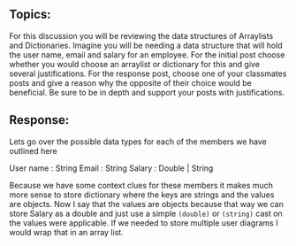 ## Topics:

For this discussion you will be reviewing the data structures of Arraylists and Dictionaries.  Imagine you will be needing a data structure that will hold the user name, email and salary for an employee.  For the initial post choose whether you would choose an arraylist or dictionary for this and give several justifications.  For the response post, choose one of your classmates posts and give a reason why the opposite of their choice would be beneficial.  Be sure to be in depth and support your posts with justifications.

## Response:

Lets go over the possible data types for each of the members we have outlined here

User name : String
Email : String
Salary : Double | String

Because we have some context clues for these members it makes much more sense to store dictionary where the keys are strings and the values are objects. Now I say that the values are objects because that way we can store Salary as a double and just use a simple `(double)` or `(string)` cast on the values were applicable. If we needed to store multiple user diagrams I would wrap that in an array list.